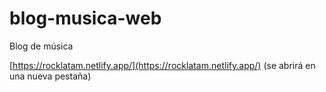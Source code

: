 # blog-musica-web
Blog de música

[https://rocklatam.netlify.app/](https://rocklatam.netlify.app/) (se abrirá en una nueva pestaña)


